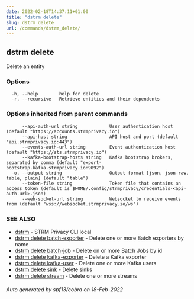 ```yaml
---
date: 2022-02-18T14:37:11+01:00
title: "dstrm delete"
slug: dstrm_delete
url: /commands/dstrm_delete/
---
```

## dstrm delete

Delete an entity

### Options

```
  -h, --help        help for delete
  -r, --recursive   Retrieve entities and their dependents
```

### Options inherited from parent commands

```
      --api-auth-url string            User authentication host (default "https://accounts.strmprivacy.io")
      --api-host string                API host and port (default "api.strmprivacy.io:443")
      --events-auth-url string         Event authentication host (default "https://sts.strmprivacy.io")
      --kafka-bootstrap-hosts string   Kafka bootstrap brokers, separated by comma (default "export-bootstrap.kafka.strmprivacy.io:9092")
  -o, --output string                  Output format [json, json-raw, table, plain] (default "table")
      --token-file string              Token file that contains an access token (default is $HOME/.config/strmprivacy/credentials-<api-auth-url>.json)
      --web-socket-url string          Websocket to receive events from (default "wss://websocket.strmprivacy.io/ws")
```

### SEE ALSO

* [dstrm](dstrm.md)	 - STRM Privacy CLI local
* [dstrm delete batch-exporter](dstrm_delete_batch-exporter.md)	 - Delete one or more Batch exporters by name
* [dstrm delete batch-job](dstrm_delete_batch-job.md)	 - Delete on or more Batch Jobs by id
* [dstrm delete kafka-exporter](dstrm_delete_kafka-exporter.md)	 - Delete a Kafka exporter
* [dstrm delete kafka-user](dstrm_delete_kafka-user.md)	 - Delete one or more Kafka users
* [dstrm delete sink](dstrm_delete_sink.md)	 - Delete sinks
* [dstrm delete stream](dstrm_delete_stream.md)	 - Delete one or more streams

###### Auto generated by spf13/cobra on 18-Feb-2022
